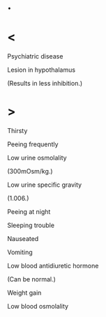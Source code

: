 # .

# <

Psychiatric disease

Lesion in hypothalamus

(Results in less inhibition.)

# >

Thirsty

Peeing frequently

Low urine osmolality

(300mOsm/kg.)

Low urine specific gravity

(1.006.)

Peeing at night

Sleeping trouble

Nauseated

Vomiting

Low blood antidiuretic hormone

(Can be normal.)

Weight gain

Low blood osmolality
